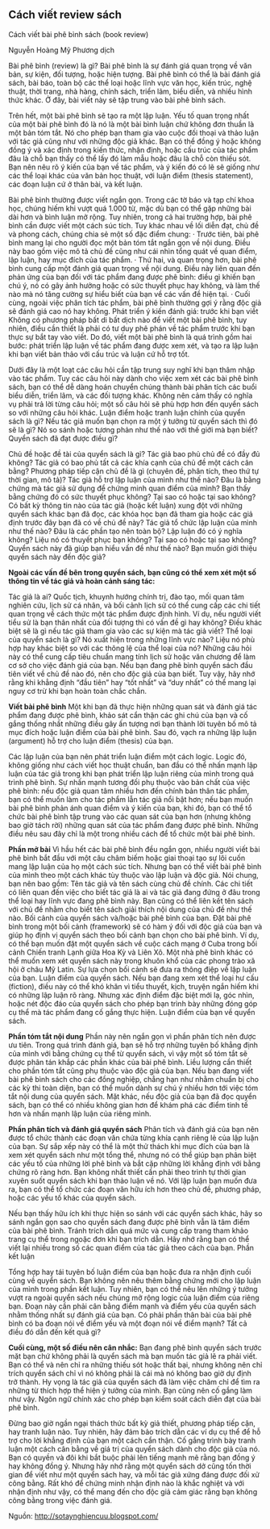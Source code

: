 ## Cách viết review sách


Cách viết bài phê bình sách (book review)

Nguyễn Hoàng Mỹ Phương dịch

Bài phê bình (review) là gì?
Bài phê bình là sự đánh giá quan trọng về văn bản, sự kiện, đối tượng, hoặc hiện tượng. Bài phê bình có thể là bài đánh giá sách, bài báo, toàn bộ các thể loại hoặc lĩnh vực văn học, kiến trúc, nghệ thuật, thời trang, nhà hàng, chính sách, triển lãm, biểu diễn, và nhiều hình thức khác.
Ở đây, bài viết này sẽ tập trung vào bài phê bình sách.

Trên hết, một bài phê bình sẽ tạo ra một lập luận. Yếu tố quan trọng nhất của một bài phê bình đó là nó là một bài bình luận chứ không đơn thuần là một bản tóm tắt. Nó cho phép bạn tham gia vào cuộc đối thoại và thảo luận với tác giả cũng như với những độc giả khác. Bạn có thể đồng ý hoặc không đồng ý và xác định trong kiến thức, nhận định, hoặc cấu trúc của tác phẩm đâu là chỗ bạn thấy có thể lấy đó làm mẫu hoặc đâu là chỗ còn thiếu sót. Bạn nên nêu rõ ý kiến của bạn về tác phẩm, và ý kiến đó có lẽ sẽ giống như các thể loại khác của văn bản học thuật, với luận điểm (thesis statement), các đoạn luận cứ ở thân bài, và kết luận.

Bài phê bình thường được viết ngắn gọn. Trong các tờ báo và tạp chí khoa học, chúng hiếm khi vượt quá 1.000 từ, mặc dù bạn có thể gặp những bài dài hơn và bình luận mở rộng. Tuy nhiên, trong cả hai trường hợp, bài phê bình cần được viết một cách súc tích. Tuy khác nhau về lối diễn đạt, chủ đề và phong cách, chúng chia sẻ một số đặc điểm chung:
·         Trước tiên, bài phê bình mang lại cho người đọc một bản tóm tắt ngắn gọn về nội dung. Điều này bao gồm việc mô tả chủ đề cũng như cái nhìn tổng quát về quan điểm, lập luận, hay mục đích của tác phẩm.
·         Thứ hai, và quan trọng hơn, bài phê bình cung cấp một đánh giá quan trọng về nội dung. Điều này liên quan đến phản ứng của bạn đối với tác phẩm đang được phê bình: điều gì khiến bạn chú ý, nó có gây ảnh hưởng hoặc có sức thuyết phục hay không, và làm thế nào mà nó tăng cường sự hiểu biết của bạn về các vấn đề hiện tại.
·         Cuối cùng, ngoài việc phân tích tác phẩm, bài phê bình thường gợi ý rằng độc giả sẽ đánh giá cao nó hay không.
Phát triển ý kiến đánh giá: trước khi bạn viết
Không có phương pháp bất di bất dịch nào để viết một bài phê bình, tuy nhiên, điều cần thiết là phải có tư duy phê phán về tác phẩm trước khi bạn thực sự bắt tay vào viết. Do đó, viết một bài phê bình là quá trình gồm hai bước: phát triển lập luận về tác phẩm đang được xem xét, và tạo ra lập luận khi bạn viết bản thảo với cấu trúc và luận cứ hỗ trợ tốt.

Dưới đây là một loạt các câu hỏi cần tập trung suy nghĩ khi bạn thâm nhập vào tác phẩm. Tuy các câu hỏi này dành cho việc xem xét các bài phê bình sách, bạn có thể dễ dàng hoán chuyển chúng thành bài phân tích các buổi biểu diễn, triển lãm, và các đối tượng khác. Không nên cảm thấy có nghĩa vụ phải trả lời từng câu hỏi; một số câu hỏi sẽ phù hợp hơn đến quyển sách so với những câu hỏi khác.
Luận điểm hoặc tranh luận chính của quyển sách là gì? Nếu tác giả muốn bạn chọn ra một ý tưởng từ quyển sách thì đó sẽ là gì? Nó so sánh hoặc tương phản như thế nào với thế giới mà bạn biết? Quyển sách đã đạt được điều gì?

Chủ đề hoặc đề tài của quyển sách là gì? Tác giả bao phủ chủ đề có đầy đủ không? Tác giả có bao phủ tất cả các khía cạnh của chủ đề một cách cân bằng? Phương pháp tiếp cận chủ đề là gì (chuyên đề, phân tích, theo thứ tự thời gian, mô tả)?
Tác giả hỗ trợ lập luận của mình như thế nào? Đâu là bằng chứng mà tác giả sử dụng để chứng minh quan điểm của mình? Bạn thấy bằng chứng đó có sức thuyết phục không? Tại sao có hoặc tại sao không? Có bất kỳ thông tin nào của tác giả (hoặc kết luận) xung đột với những quyển sách khác bạn đã đọc, các khóa học bạn đã tham gia hoặc các giả định trước đây bạn đã có về chủ đề này?
Tác giả tổ chức lập luận của mình như thế nào? Đâu là các phần tạo nên toàn bộ? Lập luận đó có ý nghĩa không? Liệu nó có thuyết phục bạn không? Tại sao có hoặc tại sao không?
Quyển sách này đã giúp bạn hiểu vấn đề như thế nào? Bạn muốn giới thiệu quyển sách này đến độc giả?

**Ngoài các vấn đề bên trong quyển sách, bạn cũng có thể xem xét một số thông tin về tác giả và hoàn cảnh sáng tác:**

Tác giả là ai? Quốc tịch, khuynh hướng chính trị, đào tạo, mối quan tâm nghiên cứu, lịch sử cá nhân, và bối cảnh lịch sử có thể cung cấp các chi tiết quan trọng về cách thức một tác phẩm được định hình. Ví dụ, nếu người viết tiểu sử là bạn thân nhất của đối tượng thì có vấn đề gì hay không? Điều khác biệt sẽ là gì nếu tác giả tham gia vào các sự kiện mà tác giả viết?
Thể loại của quyển sách là gì? Nó xuất hiện trong những lĩnh vực nào? Liệu nó phù hợp hay khác biệt so với các thông lệ của thể loại của nó? Những câu hỏi này có thể cung cấp tiêu chuẩn mang tính lịch sử hoặc văn chương để làm cơ sở cho việc đánh giá của bạn. Nếu bạn đang phê bình quyển sách đầu tiên viết về chủ đề nào đó, nên cho độc giả của bạn biết. Tuy vậy, hãy nhớ rằng khi khẳng định “đầu tiên” hay “tốt nhất” và “duy nhất” có thể mang lại nguy cơ trừ khi bạn hoàn toàn chắc chắn.

**Viết bài phê bình**
Một khi bạn đã thực hiện những quan sát và đánh giá tác phẩm đang được phê bình, khảo sát cẩn thận các ghi chú của bạn và cố gắng thống nhất những điều gây ấn tượng nơi bạn thành lời tuyên bố mô tả mục đích hoặc luận điểm của bài phê bình. Sau đó, vạch ra những lập luận (argument) hỗ trợ cho luận điểm (thesis) của bạn.

Các lập luận của bạn nên phát triển luận điểm một cách logic. Logic đó, không giống như cách viết học thuật chuẩn, ban đầu có thể nhấn mạnh lập luận của tác giả trong khi bạn phát triển lập luận riêng của mình trong quá trình phê bình. Sự nhấn mạnh tương đối phụ thuộc vào bản chất của việc phê bình: nếu độc giả quan tâm nhiều hơn đến chính bản thân tác phẩm, bạn có thể muốn làm cho tác phẩm lẫn tác giả nổi bật hơn; nếu bạn muốn bài phê bình phản ánh quan điểm và ý kiến của bạn, khi đó, bạn có thể tổ chức bài phê bình tập trung vào các quan sát của bạn hơn (nhưng không bao giờ tách rời) những quan sát của tác phẩm đang được phê bình. Những điều nêu sau đây chỉ là một trong nhiều cách để tổ chức một bài phê bình.

**Phần mở bài**
Vì hầu hết các bài phê bình đều ngắn gọn, nhiều người viết bài phê bình bắt đầu với một câu châm biếm hoặc giai thoại tạo sự lôi cuốn mang lập luận của họ một cách súc tích. Nhưng bạn có thể viết bài phê bình của mình theo một cách khác tùy thuộc vào lập luận và độc giả. Nói chung, bạn nên bao gồm:
Tên tác giả và tên sách cùng chủ đề chính.
Các chi tiết có liên quan đến việc cho biết tác giả là ai và tác giả đang đứng ở đâu trong thể loại hay lĩnh vực đang phê bình này. Bạn cũng có thể liên kết tên sách với chủ đề nhằm cho biết tên sách giải thích nội dung của chủ đề như thế nào. 
Bối cảnh của quyển sách và/hoặc bài phê bình của bạn. Đặt bài phê bình trong một bối cảnh (framework) sẽ có hàm ý đối với độc giả của bạn và giúp họ định vị quyển sách theo bối cảnh bạn chọn cho bài phê bình. Ví dụ, có thể bạn muốn đặt một quyển sách về cuộc cách mạng ở Cuba trong bối cảnh Chiến tranh Lạnh giữa Hoa Kỳ và Liên Xô. Một nhà phê bình khác có thể muốn xem xét quyển sách này trong khuôn khổ của các phong trào xã hội ở châu Mỹ Latin. Sự lựa chọn bối cảnh sẽ đưa ra thông điệp về lập luận của bạn.
Luận điểm của quyển sách. Nếu bạn đang xem xét thể loại hư cấu (fiction), điều này có thể khó khăn vì tiểu thuyết, kịch, truyện ngắn hiếm khi có những lập luận rõ ràng. Nhưng xác định điểm đặc biệt mới lạ, góc nhìn, hoặc nét độc đáo của quyển sách cho phép bạn trình bày những đóng góp cụ thể mà tác phẩm đang cố gắng thực hiện.
Luận điểm của bạn về quyển sách.

**Phần tóm tắt nội dung**
Phần này nên ngắn gọn vì phần phân tích nên được ưu tiên. Trong quá trình đánh giá, bạn sẽ hỗ trợ những tuyên bố khẳng định của mình với bằng chứng cụ thể từ quyển sách, vì vậy một số tóm tắt sẽ được phân tán khắp các phần khác của bài phê bình. 
Liều lượng cần thiết cho phần tóm tắt cũng phụ thuộc vào độc giả của bạn. Nếu bạn đang viết bài phê bình sách cho các đồng nghiệp, chẳng hạn như nhằm chuẩn bị cho các kỳ thi toàn diện, bạn có thể muốn dành sự chú ý nhiều hơn tới việc tóm tắt nội dung của quyển sách. Mặt khác, nếu độc giả của bạn đã đọc quyển sách, bạn có thể có nhiều không gian hơn để khám phá các điểm tinh tế hơn và nhấn mạnh lập luận của riêng mình.

**Phần phân tích và đánh giá quyển sách**
Phân tích và đánh giá của bạn nên được tổ chức thành các đoạn văn chứa từng khía cạnh riêng lẻ của lập luận của bạn. Sự sắp xếp này có thể là một thử thách khi mục đích của bạn là xem xét quyển sách như một tổng thể, nhưng nó có thể giúp bạn phân biệt các yếu tố của những lời phê bình và bắt cặp những lời khẳng định với bằng chứng rõ ràng hơn.
Bạn không nhất thiết cần phải theo trình tự thời gian xuyên suốt quyển sách khi bạn thảo luận về nó. Với lập luận bạn muốn đưa ra, bạn có thể tổ chức các đoạn văn hữu ích hơn theo chủ đề, phương pháp, hoặc các yếu tố khác của quyển sách.

Nếu bạn thấy hữu ích khi thực hiện so sánh với các quyển sách khác, hãy so sánh ngắn gọn sao cho quyển sách đang được phê bình vẫn là tâm điểm của bài phê bình.
Tránh trích dẫn quá mức và cung cấp trang tham khảo trang cụ thể trong ngoặc đơn khi bạn trích dẫn. Hãy nhớ rằng bạn có thể viết lại nhiều trong số các quan điểm của tác giả theo cách của bạn.
Phần kết luận

Tổng hợp hay tái tuyên bố luận điểm của bạn hoặc đưa ra nhận định cuối cùng về quyển sách. Bạn không nên nêu thêm bằng chứng mới cho lập luận của mình trong phần kết luận. Tuy nhiên, bạn có thể nêu lên những ý tưởng vượt ra ngoài quyển sách nếu chúng mở rộng logic của luận điểm của riêng bạn.
Đoạn này cần phải cân bằng điểm mạnh và điểm yếu của quyển sách nhằm thống nhất sự đánh giá của bạn. Có phải phần thân bài của bài phê bình có ba đoạn nói về điểm yếu và một đoạn nói về điểm mạnh? Tất cả điều đó dẫn đến kết quả gì? 

**Cuối cùng, một số điều nên cân nhắc:**
Bạn đang phê bình quyển sách trước mặt bạn chứ không phải là quyển sách mà bạn muốn tác giả lẽ ra phải viết. Bạn có thể và nên chỉ ra những thiếu sót hoặc thất bại, nhưng không nên chỉ trích quyển sách chỉ vì nó không phải là cái mà nó không bao giờ dự định trở thành. 
Hy vọng là tác giả của quyển sách đã làm việc chăm chỉ để tìm ra những từ thích hợp thể hiện ý tưởng của mình. Bạn cũng nên cố gắng làm như vậy. Ngôn ngữ chính xác cho phép bạn kiểm soát cách diễn đạt của bài phê bình.

Đừng bao giờ ngần ngại thách thức bất kỳ giả thiết, phương pháp tiếp cận, hay tranh luận nào. Tuy nhiên, hãy đảm bảo trích dẫn các ví dụ cụ thể để hỗ trợ cho lời khẳng định của bạn một cách cẩn thận.
Cố gắng trình bày tranh luận một cách cân bằng về giá trị của quyển sách dành cho độc giả của nó. Bạn có quyền và đôi khi bắt buộc phải lên tiếng mạnh mẽ rằng bạn đồng ý hay không đồng ý. Nhưng hãy nhớ rằng một quyển sách dở cũng tốn thời gian để viết như một quyển sách hay, và mỗi tác giả xứng đáng được đối xử công bằng. Rất khó để chứng minh nhận định nào là khắc nghiệt và với nhận định như vậy, có thể mang đến cho độc giả cảm giác rằng bạn không công bằng trong việc đánh giá.

Nguồn: http://sotaynghiencuu.blogspot.com/
